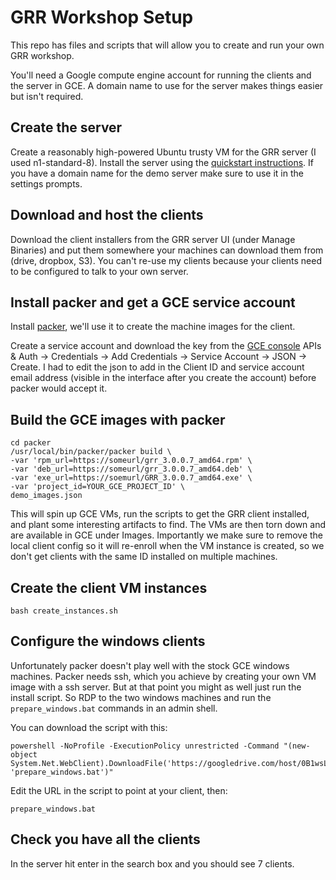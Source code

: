 # GRR Workshop Setup

This repo has files and scripts that will allow you to create and run your own GRR workshop.

You'll need a Google compute engine account for running the clients and the server in GCE. A domain name to use for the server makes things easier but isn't required.

## Create the server

Create a reasonably high-powered Ubuntu trusty VM for the GRR server (I used n1-standard-8). Install the server using the [quickstart instructions](https://github.com/google/grr-doc/blob/master/quickstart.adoc). If you have a domain name for the demo server make sure to use it in the settings prompts.

## Download and host the clients

Download the client installers from the GRR server UI (under Manage Binaries) and put them somewhere your machines can download them from (drive, dropbox, S3). You can't re-use my clients because your clients need to be configured to talk to your own server.

## Install packer and get a GCE service account

Install [packer](https://packer.io/), we'll use it to create the machine images for the client.

Create a service account and download the key from the [GCE console](https://console.developers.google.com) APIs & Auth -> Credentials -> Add Credentials -> Service Account -> JSON -> Create. I had to edit the json to add in the Client ID and service account email address (visible in the interface after you create the account) before packer would accept it.

## Build the GCE images with packer

```
cd packer
/usr/local/bin/packer/packer build \
-var 'rpm_url=https://someurl/grr_3.0.0.7_amd64.rpm' \
-var 'deb_url=https://someurl/grr_3.0.0.7_amd64.deb' \
-var 'exe_url=https://soemurl/GRR_3.0.0.7_amd64.exe' \
-var 'project_id=YOUR_GCE_PROJECT_ID' \
demo_images.json
```

This will spin up GCE VMs, run the scripts to get the GRR client installed, and plant some interesting artifacts to find. The VMs are then torn down and are available in GCE under Images. Importantly we make sure to remove the local client config so it will re-enroll when the VM instance is created, so we don't get clients with the same ID installed on multiple machines.

## Create the client VM instances

```
bash create_instances.sh
```
## Configure the windows clients

Unfortunately packer doesn't play well with the stock GCE windows machines.
Packer needs ssh, which you achieve by creating your own VM image with a ssh
server.  But at that point you might as well just run the install script. So RDP
to the two windows machines and run the `prepare_windows.bat` commands in an
admin shell.

You can download the script with this:
```
powershell -NoProfile -ExecutionPolicy unrestricted -Command "(new-object System.Net.WebClient).DownloadFile('https://googledrive.com/host/0B1wsLqFoT7i2fjI5TjYtUGZuVTBCTVNYWGpsNjZnc0tQLWROWW91WHlaaWV2YVprN2NOSEE/prepare_windows.bat', 'prepare_windows.bat')"
```
Edit the URL in the script to point at your client, then:

```
prepare_windows.bat
```

## Check you have all the clients

In the server hit enter in the search box and you should see 7 clients.

